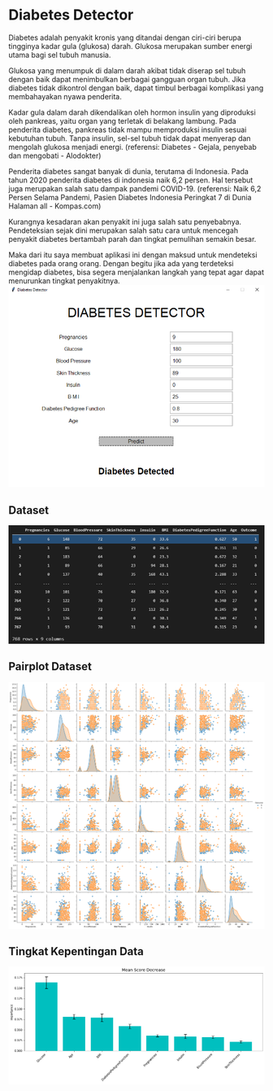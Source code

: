 # Diabetes Detector

Diabetes adalah penyakit kronis yang ditandai dengan ciri-ciri berupa tingginya kadar gula (glukosa) darah. Glukosa merupakan sumber energi utama bagi sel tubuh manusia.

Glukosa yang menumpuk di dalam darah akibat tidak diserap sel tubuh dengan baik dapat menimbulkan berbagai gangguan organ tubuh. Jika diabetes tidak dikontrol dengan baik, dapat timbul berbagai komplikasi yang membahayakan nyawa penderita.

Kadar gula dalam darah dikendalikan oleh hormon insulin yang diproduksi oleh pankreas, yaitu organ yang terletak di belakang lambung. Pada penderita diabetes, pankreas tidak mampu memproduksi insulin sesuai kebutuhan tubuh. Tanpa insulin, sel-sel tubuh tidak dapat menyerap dan mengolah glukosa menjadi energi. (referensi: Diabetes - Gejala, penyebab dan mengobati - Alodokter)

Penderita diabetes sangat banyak di dunia, terutama di Indonesia. Pada tahun 2020 penderita diabetes di indonesia naik 6,2 persen. Hal tersebut juga merupakan salah satu dampak pandemi COVID-19. (referensi: Naik 6,2 Persen Selama Pandemi, Pasien Diabetes Indonesia Peringkat 7 di Dunia Halaman all - Kompas.com)

Kurangnya kesadaran akan penyakit ini juga salah satu penyebabnya. Pendeteksian sejak dini merupakan salah satu cara untuk mencegah penyakit diabetes bertambah parah dan tingkat pemulihan semakin besar.

Maka dari itu saya membuat aplikasi ini dengan maksud untuk mendeteksi diabetes pada orang orang. Dengan begitu jika ada yang terdeteksi mengidap diabetes, bisa segera menjalankan langkah yang tepat agar dapat menurunkan tingkat penyakitnya.
<img src="documentary/program.PNG">

## Dataset
<img src="documentary/dataset.PNG">

## Pairplot Dataset
<img src="documentary/pairplot.PNG">

## Tingkat Kepentingan Data
<img src="documentary/importance data.PNG">
